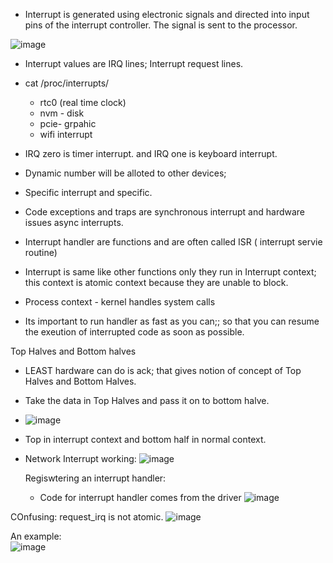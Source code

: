 - Interrupt is generated using electronic signals and directed into input pins of the interrupt controller. The signal is sent to the processor.

![image](https://github.com/user-attachments/assets/3374853e-b8a1-463f-80c8-0a3179147a5a)

- Interrupt values are IRQ lines; Interrupt request lines.

- cat /proc/interrupts/
   - rtc0 (real time clock)
   - nvm - disk
   - pcie- grpahic
   - wifi interrupt
- IRQ zero is timer interrupt. and IRQ one is keyboard interrupt.
- Dynamic number will be alloted to other devices;
- Specific interrupt and specific.

- Code exceptions and traps are synchronous interrupt and hardware issues async interrupts.
- Interrupt handler are functions and are often called ISR ( interrupt servie routine)
- Interrupt is same like other functions only they run in Interrupt context; this context is atomic context because they are unable to block. 
- Process context  - kernel handles system calls
- Its important to run handler as fast as you can;; so that you can resume the exeution of interrupted code as soon as possible.

Top Halves and Bottom halves
- LEAST hardware can do is ack; that gives notion of concept of Top Halves and Bottom Halves.
- Take the data in Top Halves and pass it on to bottom halve.
- ![image](https://github.com/user-attachments/assets/1b2c2777-f40b-4287-8cf9-2997c1dc5969)
- Top in interrupt context and bottom half in normal context.
- Network Interrupt working:
   ![image](https://github.com/user-attachments/assets/589c2c00-7289-47b8-9b8f-a11146e25f7e)


  Regiswtering an interrupt handler:
  - Code for interrupt handler comes from the driver
![image](https://github.com/user-attachments/assets/aec4f00e-116f-4e08-b176-aa71874a2cc7)

COnfusing:
request_irq is not atomic.
![image](https://github.com/user-attachments/assets/ace9317e-3788-4bf1-9643-7ef5f738b0f1)


An example:  
![image](https://github.com/user-attachments/assets/aebb2e2c-ec24-4813-9e0a-b97236f9950e)


